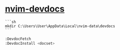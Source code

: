 # [nvim-devdocs](https://github.com/luckasRanarison/nvim-devdocs)

````{tab} Windows 10
```sh
mkdir C:\Users\User\AppData\Local\nvim-data\devdocs
```
````

```sh
:DevdocFetch
:DevdocInstall <docset>
```
